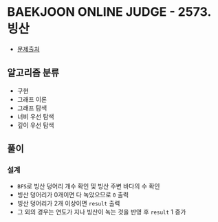 # BAEKJOON ONLINE JUDGE - 2573. 빙산

* [문제출처](https://www.acmicpc.net/problem/2573 "2573. 빙산")

## 알고리즘 분류

- 구현
- 그래프 이론
- 그래프 탐색
- 너비 우선 탐색
- 깊이 우선 탐색

## 풀이

### 설계

- `BFS`로 빙산 덩어리 개수 확인 및 빙산 주변 바다의 수 확인
- 빙산 덩어리가 0개이면 다 녹았으므로 `0` 출력
- 빙산 덩어리가 2개 이상이면 `result` 출력
- 그 외의 경우는 연도가 지나 빙산이 녹는 것을 반영 후 `result` 1 증가